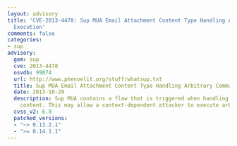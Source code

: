 ```yaml
---
layout: advisory
title: 'CVE-2013-4478: Sup MUA Email Attachment Content Type Handling Arbitrary Command
  Execution'
comments: false
categories:
- sup
advisory:
  gem: sup
  cve: 2013-4478
  osvdb: 99074
  url: http://www.phenoelit.org/stuff/whatsup.txt
  title: Sup MUA Email Attachment Content Type Handling Arbitrary Command Execution
  date: 2013-10-29
  description: Sup MUA contains a flaw that is triggered when handling email attachment
    content. This may allow a context-dependent attacker to execute arbitrary commands.
  cvss_v2: 6.8
  patched_versions:
  - "~> 0.13.2.1"
  - ">= 0.14.1.1"
---
```

